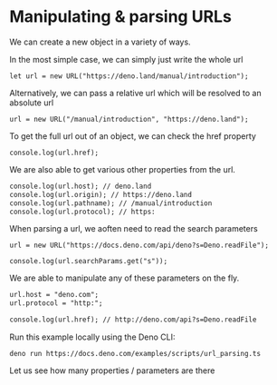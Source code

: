 # Manipulating & parsing URLs

We can create a new object in a variety of ways.

In the most simple case, we can simply just write the whole url

`let url = new URL("https://deno.land/manual/introduction");`

Alternatively, we can pass a relative url which will be resolved to an absolute url

`url = new URL("/manual/introduction", "https://deno.land");`

To get the full url out of an object, we can check the href property

`console.log(url.href);`

We are also able to get various other properties from the url.

```markdown
console.log(url.host); // deno.land
console.log(url.origin); // https://deno.land
console.log(url.pathname); // /manual/introduction
console.log(url.protocol); // https:
```
When parsing a url, we aoften need to read the search parameters

`url = new URL("https://docs.deno.com/api/deno?s=Deno.readFile");`

`console.log(url.searchParams.get("s"));`

We are able to manipulate any of these parameters on the fly.

```markdown
url.host = "deno.com";
url.protocol = "http:";

console.log(url.href); // http://deno.com/api?s=Deno.readFile
```
Run this example locally using the Deno CLI:

`deno run https://docs.deno.com/examples/scripts/url_parsing.ts`

Let us see how many properties / parameters are there

